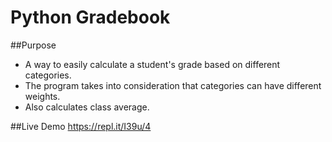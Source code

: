 # Python Gradebook

##Purpose
- A way to easily calculate a student's grade based on different categories.
- The program takes into consideration that categories can have different weights.
- Also calculates class average.

##Live Demo
https://repl.it/I39u/4
